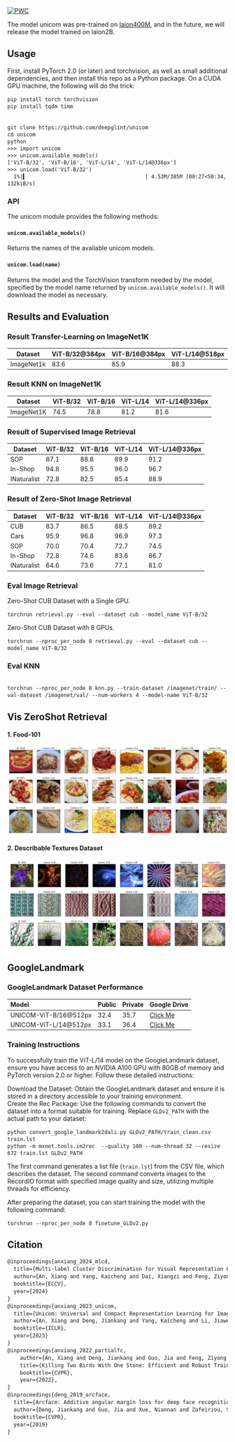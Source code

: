 [![PWC](https://img.shields.io/endpoint.svg?url=https://paperswithcode.com/badge/unicom-universal-and-compact-representation/image-retrieval-on-google-landmarks-dataset)](https://paperswithcode.com/sota/image-retrieval-on-google-landmarks-dataset?p=unicom-universal-and-compact-representation)

The model unicom was pre-trained on [laion400M](https://laion.ai/blog/laion-400-open-dataset/), and in the future, we will release the model trained on laion2B.

## Usage
First, install PyTorch 2.0 (or later) and torchvision, as well as small additional dependencies, and then install this repo as a Python package.
On a CUDA GPU machine, the following will do the trick:

```shell
pip install torch torchvision
pip install tqdm timm


git clone https://github.com/deepglint/unicom
cd unicom
python
>>> import unicom
>>> unicom.available_models()
['ViT-B/32', 'ViT-B/16', 'ViT-L/14', 'ViT-L/14@336px']
>>> unicom.load('ViT-B/32')
  1%|▍                                      | 4.53M/385M [00:27<50:34, 132kiB/s]
```


### API

The unicom module provides the following methods:

#### `unicom.available_models()`

Returns the names of the available unicom models.

#### `unicom.load(name)`

Returns the model and the TorchVision transform needed by the model, specified by the model name returned by `unicom.available_models()`. It will download the model as necessary.

## Results and Evaluation

### Result Transfer-Learning on ImageNet1K

| Dataset    | ViT-B/32@384px | ViT-B/16@384px | ViT-L/14@518px |
| ---------- | -------------- | -------------- | -------------- |
| ImageNet1k | 83.6           | 85.9           | 88.3           |

### Result KNN on ImageNet1K
| Dataset    | ViT-B/32 | ViT-B/16 | ViT-L/14 | ViT-L/14@336px |
| ---------- | -------- | -------- | -------- | -------------- |
| ImageNet1K | 74.5     | 78.8     | 81.2     | 81.6           |


### Result of Supervised Image Retrieval

| Dataset     | ViT-B/32 | ViT-B/16 | ViT-L/14 | ViT-L/14@336px |
| ----------- | -------- | -------- | -------- | -------------- |
| SOP         | 87.1     | 88.8     | 89.9     | 91.2           |
| In-Shop     | 94.8     | 95.5     | 96.0     | 96.7           |
| INaturalist | 72.8     | 82.5     | 85.4     | 88.9           |

### Result of Zero-Shot Image Retrieval

| Dataset     | ViT-B/32 | ViT-B/16 | ViT-L/14 | ViT-L/14@336px |
| ----------- | -------- | -------- | -------- | -------------- |
| CUB         | 83.7     | 86.5     | 88.5     | 89.2           |
| Cars        | 95.9     | 96.8     | 96.9     | 97.3           |
| SOP         | 70.0     | 70.4     | 72.7     | 74.5           |
| In-Shop     | 72.8     | 74.6     | 83.6     | 86.7           |
| INaturalist | 64.6     | 73.6     | 77.1     | 81.0           |


### Eval Image Retrieval
Zero-Shot CUB Dataset with a Single GPU.  

```shell
torchrun retrieval.py --eval --dataset cub --model_name ViT-B/32
```

Zero-Shot CUB Dataset with 8 GPUs.

```shell
torchrun --nproc_per_node 8 retrieval.py --eval --dataset cub --model_name ViT-B/32
```

### Eval KNN
```shell  

torchrun --nproc_per_node 8 knn.py --train-dataset /imagenet/train/ --val-dataset /imagenet/val/ --num-workers 4 --model-name ViT-B/32
```  

## Vis ZeroShot Retrieval

#### 1. **Food-101**
![image](./examples/vis_food101.jpg)
#### 2. **Describable Textures Dataset**
![image](./examples/vis_dtd.jpg)


## GoogleLandmark

### GoogleLandmark Dataset Performance


| Model          | Public | Private | Google Drive |
| :-------------- | ------ | ------- | ----------- |
| UNICOM-ViT-B/16@512px | 32.4   | 35.7    | [Click Me](https://drive.google.com/file/d/1Vddx3ITUfscXopwcVQGOVESAmcp6M_8t/view?usp=sharing)           |
| UNICOM-ViT-L/14@512px | 33.1   | 36.4    | [Click Me](https://drive.google.com/file/d/1XCIGmEi6LxGclXuNw3wS_XZlkNSlSQW7/view?usp=sharing)           |


### Training Instructions

To successfully train the ViT-L/14 model on the GoogleLandmark dataset, ensure you have access to an NVIDIA A100 GPU with 80GB of memory and PyTorch version 2.0 or higher. Follow these detailed instructions:

Download the Dataset: Obtain the GoogleLandmark dataset and ensure it is stored in a directory accessible to your training environment.  
Create the Rec Package: Use the following commands to convert the dataset into a format suitable for training. Replace `GLDv2_PATH` with the actual path to your dataset:

```shell
python convert_google_landmark2dali.py GLDv2_PATH/train_clean.csv train.lst
python -m mxnet.tools.im2rec  --quality 100 --num-thread 32 --resize 672 train.lst GLDv2_PATH

```

The first command generates a list file (`train.lst`) from the CSV file, which describes the dataset.
The second command converts images to the RecordIO format with specified image quality and size, utilizing multiple threads for efficiency.

After preparing the dataset, you can start training the model with the following command:  

```shell
torchrun --nproc_per_node 8 finetune_GLDv2.py
```

## Citation

```latex
@inproceedings{anxiang_2024_mlcd,
  title={Multi-label Cluster Discrimination for Visual Representation Learning},
  author={An, Xiang and Yang, Kaicheng and Dai, Xiangzi and Feng, Ziyong and Deng, Jiankang},
  booktitle={ECCV},
  year={2024}
}
@inproceedings{anxiang_2023_unicom,
  title={Unicom: Universal and Compact Representation Learning for Image Retrieval},
  author={An, Xiang and Deng, Jiankang and Yang, Kaicheng and Li, Jiawei and Feng, Ziyong and Guo, Jia and Yang, Jing and Liu, Tongliang},
  booktitle={ICLR},
  year={2023}
}
@inproceedings{anxiang_2022_partialfc,
    author={An, Xiang and Deng, Jiankang and Guo, Jia and Feng, Ziyong and Zhu, XuHan and Yang, Jing and Liu, Tongliang},
    title={Killing Two Birds With One Stone: Efficient and Robust Training of Face Recognition CNNs by Partial FC},
    booktitle={CVPR},
    year={2022},
}
@inproceedings{deng_2019_arcface,
  title={Arcface: Additive angular margin loss for deep face recognition},
  author={Deng, Jiankang and Guo, Jia and Xue, Niannan and Zafeiriou, Stefanos},
  booktitle={CVPR},
  year={2019}
}
